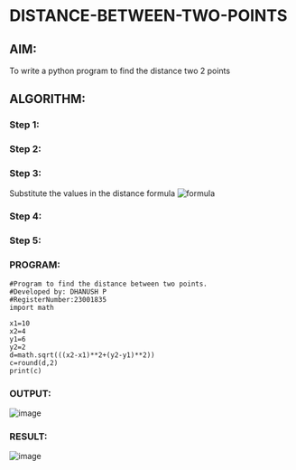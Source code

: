 # DISTANCE-BETWEEN-TWO-POINTS

## AIM:
To write a python program to find the distance two 2 points
## ALGORITHM:
### Step 1: 
### Step 2: 
### Step 3: 
Substitute the values in the distance formula  ![formula](/formula.JPG)
### Step 4: 
### Step 5: 
### PROGRAM:
```
#Program to find the distance between two points.
#Developed by: DHANUSH P
#RegisterNumber:23001835
import math

x1=10
x2=4
y1=6
y2=2
d=math.sqrt(((x2-x1)**2+(y2-y1)**2))
c=round(d,2)
print(c)

```

### OUTPUT:
![image](https://github.com/Dhanush0143/DISTANCE-BETWEEN-TWO-POINTS/assets/139841924/ffb1b964-5faf-42b0-a208-1e50aaea6ac0)


### RESULT:
![image](https://github.com/Dhanush0143/DISTANCE-BETWEEN-TWO-POINTS/assets/139841924/0b2e3e84-bed3-412a-9ef7-bb89030a047c)
